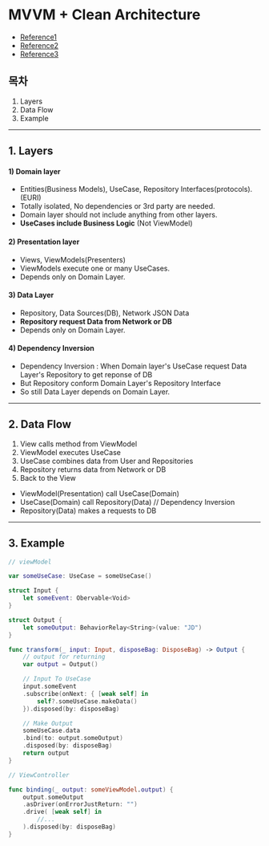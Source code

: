 # MVVM + Clean Architecture
- [Reference1](https://github.com/kudoleh/iOS-Clean-Architecture-MVVM)
- [Reference2](https://tech.olx.com/clean-architecture-and-mvvm-on-ios-c9d167d9f5b3)
- [Reference3](https://jeonyeohun.tistory.com/305)

## 목차
1. Layers
2. Data Flow
3. Example
---

## 1. Layers
#### 1) Domain layer
- Entities(Business Models), UseCase, Repository Interfaces(protocols). (EURI)
- Totally isolated, No dependencies or 3rd party are needed.
- Domain layer should not include anything from other layers.
- **UseCases include Business Logic** (Not ViewModel)

#### 2) Presentation layer
- Views, ViewModels(Presenters)
- ViewModels execute one or many UseCases.
- Depends only on Domain Layer.

#### 3) Data Layer
- Repository, Data Sources(DB), Network JSON Data
- **Repository request Data from Network or DB**
- Depends only on Domain Layer.

#### 4) Dependency Inversion
- Dependency Inversion : When Domain layer's UseCase request Data Layer's Repository to get reponse of DB
- But Repository conform Domain Layer's Repository Interface
- So still Data Layer depends on Domain Layer.

---

## 2. Data Flow
1. View calls method from ViewModel
2. ViewModel executes UseCase
3. UseCase combines data from User and Repositories
4. Repository returns data from Network or DB
5. Back to the View

- ViewModel(Presentation) call UseCase(Domain)
- UseCase(Domain) call Repository(Data) // Dependency Inversion
- Repository(Data) makes a requests to DB

---

## 3. Example

```swift
// viewModel

var someUseCase: UseCase = someUseCase()

struct Input {
    let someEvent: Obervable<Void>
}

struct Output {
    let someOutput: BehaviorRelay<String>(value: "JD")
}

func transform(_ input: Input, disposeBag: DisposeBag) -> Output {
    // output for returning
    var output = Output()

    // Input To UseCase
    input.someEvent
    .subscribe(onNext: { [weak self] in
        self?.someUseCase.makeData()
    }).disposed(by: disposeBag)

    // Make Output
    someUseCase.data    
    .bind(to: output.someOutput)
    .disposed(by: disposeBag)
    return output
}

// ViewController

func binding(_ output: someViewModel.output) {
    output.someOutput
    .asDriver(onErrorJustReturn: "")
    .drive( [weak self] in
        //...
    ).disposed(by: disposeBag)
}

```